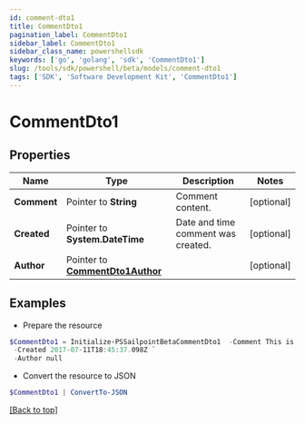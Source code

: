 ```yaml
---
id: comment-dto1
title: CommentDto1
pagination_label: CommentDto1
sidebar_label: CommentDto1
sidebar_class_name: powershellsdk
keywords: ['go', 'golang', 'sdk', 'CommentDto1'] 
slug: /tools/sdk/powershell/beta/models/comment-dto1
tags: ['SDK', 'Software Development Kit', 'CommentDto1']
---
```



# CommentDto1

## Properties

Name | Type | Description | Notes
------------ | ------------- | ------------- | -------------
**Comment** |  Pointer to **String** | Comment content. | [optional] 
**Created** |  Pointer to **System.DateTime** | Date and time comment was created. | [optional] 
**Author** |  Pointer to [**CommentDto1Author**](comment-dto1-author) |  | [optional] 

## Examples

- Prepare the resource
```powershell
$CommentDto1 = Initialize-PSSailpointBetaCommentDto1  -Comment This is a comment. `
 -Created 2017-07-11T18:45:37.098Z `
 -Author null
```

- Convert the resource to JSON
```powershell
$CommentDto1 | ConvertTo-JSON
```


[[Back to top]](#) 

